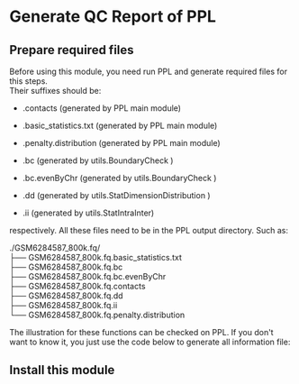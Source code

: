 # Generate QC Report of PPL
## Prepare required files
Before using this module, you need run PPL and generate required files for this steps.      
Their suffixes should be:  
- .contacts (generated by PPL main module)

- .basic_statistics.txt (generated by PPL main module)

- .penalty.distribution (generated by PPL main module)

- .bc (generated by utils.BoundaryCheck )    

- .bc.evenByChr (generated by utils.BoundaryCheck )    

- .dd (generated by utils.StatDimensionDistribution )

- .ii (generated by utils.StatIntraInter)   

respectively. All these files need to be in the PPL output directory. Such as:
<p>
./GSM6284587_800k.fq/  <br>
├── GSM6284587_800k.fq.basic_statistics.txt  <br>
├── GSM6284587_800k.fq.bc   <br>
├── GSM6284587_800k.fq.bc.evenByChr<br>
├── GSM6284587_800k.fq.contacts<br>
├── GSM6284587_800k.fq.dd<br>
├── GSM6284587_800k.fq.ii<br>
└── GSM6284587_800k.fq.penalty.distribution<br>
</p>

The illustration for these functions can be checked on PPL. If you don't want to know it, you just use the code below to generate all information file:


## Install this module





